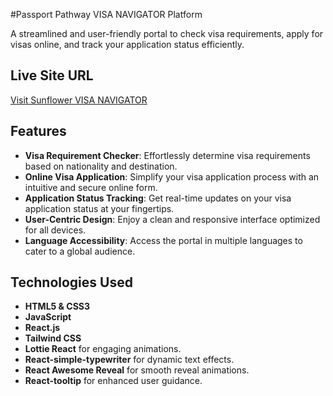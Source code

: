 #Passport Pathway VISA NAVIGATOR Platform

A streamlined and user-friendly portal to check visa requirements, apply for visas online, and track your application status efficiently.

## Live Site URL
[Visit Sunflower VISA NAVIGATOR](https://assignemt-ten.web.app/)

## Features
- **Visa Requirement Checker**: Effortlessly determine visa requirements based on nationality and destination.  
- **Online Visa Application**: Simplify your visa application process with an intuitive and secure online form.  
- **Application Status Tracking**: Get real-time updates on your visa application status at your fingertips.  
- **User-Centric Design**: Enjoy a clean and responsive interface optimized for all devices.  
- **Language Accessibility**: Access the portal in multiple languages to cater to a global audience.

## Technologies Used
- **HTML5 & CSS3**
- **JavaScript**
- **React.js**
- **Tailwind CSS**
- **Lottie React** for engaging animations.
- **React-simple-typewriter** for dynamic text effects.
- **React Awesome Reveal** for smooth reveal animations.
- **React-tooltip** for enhanced user guidance.

